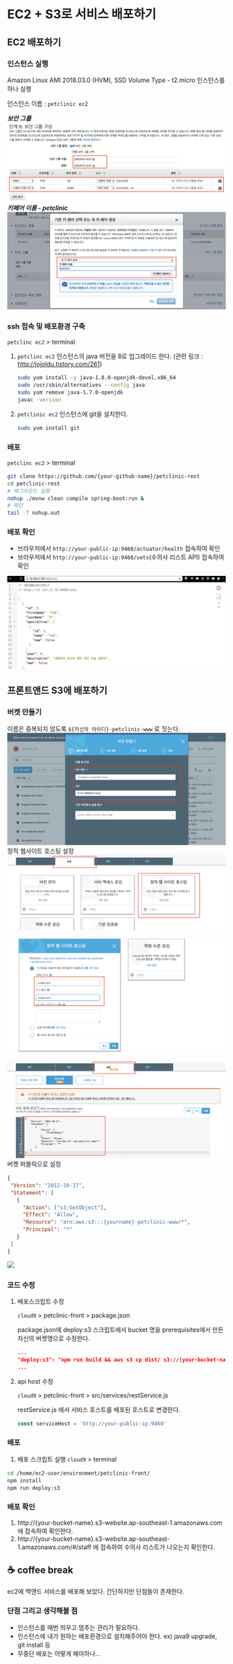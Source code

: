 # EC2 + S3로 서비스 배포하기

## EC2 배포하기

### 인스턴스 실행
 
Amazon Linux AMI 2018.03.0 (HVM), SSD Volume Type - t2.micro 인스턴스를 하나 실행

인스턴스 이름 : `petclinic ec2`

***보안 그룹***
![](./images/ec2-sg.png)
***키페어 이름 - petclinic***
![](./images/ec2-keypair.png)

### ssh 접속 및 배포환경 구축
`petclinc ec2` > terminal

1. `petclinc ec2` 인스턴스의 java 버전을 8로 업그레이드 한다. (관련 링크 : http://jojoldu.tistory.com/261)
    ```bash
    sudo yum install -y java-1.8.0-openjdk-devel.x86_64
    sudo /usr/sbin/alternatives --config java
    sudo yum remove java-1.7.0-openjdk
    javac -version
    ```
1. `petclinic ec2` 인스턴스에 git을 설치한다.
    ```bash
    sudo yum install git
    ```

### 배포 
`petclinc ec2` > terminal
```bash 
git clone https://github.com/{your-github-name}/petclinic-rest
cd petclinic-rest
# 백그라운드 실행
nohup ./mvnw clean compile spring-boot:run &
# 확인
tail -f nohup.out
```



### 배포 확인

- 브라우저에서 `http://your-public-ip:9460/actuator/health` 접속하여 확인
- 브라우저에서 `http://your-public-ip:9460/vets`(수의사 리스트 API) 접속하여 확인

![](./images/ec2-deploy-check.png)
    
    

## 프론트앤드 S3에 배포하기

### 버켓 만들기 
    
이름은 중복되지 않도록 `${자신의 아이디}-petclinic-www` 로 짓는다. 
![](./images/s3-1.png)
정적 웹사이트 호스팅 설정     
![](./images/s3-4.png)

![](./images/s3-5.png)

![](./images/s3-7.png)
버켓 퍼블릭으로 설정
```json
{
 "Version": "2012-10-17",
 "Statement": [
   {
     "Action": ["s3:GetObject"],
     "Effect": "Allow",
     "Resource": "arn:aws:s3:::{yourname}-petclinic-www/*",
     "Principal": "*"
   }
 ]
}
```
![](./images/s3-bucket-www-3.png)


### 코드 수정

1. 배포스크립트 수정 

    `cloud9` > petclinic-front > package.json
    
    package.json에 deploy:s3 스크립트에서 bucket 명을 prerequisites에서 만든 자신의 버켓명으로 수정한다.
    ```json
    ...
    "deploy:s3": "npm run build && aws s3 cp dist/ s3://{your-bucket-name} --recursive"
    ...
    ```
    
1. api host 수정

    `cloud9` > petclinic-front > src/services/restService.js

    restService.js 에서 서비스 호스트를 배포된 호스트로 변경한다.
    ```js
    const serviceHost = 'http://your-public-ip:9460'
    ```
### 배포

1. 배포 스크립트 실행
`cloud9` > terminal
```bash
cd /home/ec2-user/environment/petclinic-front/
npm install
npm run deploy:s3
```
### 배포 확인
1. http://{your-bucket-name}.s3-website.ap-southeast-1.amazonaws.com 에 접속하여 확인한다.
1. http://{your-bucket-name}.s3-website.ap-southeast-1.amazonaws.com/#/staff 에 접속하여 수의사 리스트가 나오는지 확인한다.

## :coffee: coffee break
ec2에 백앤드 서비스를 배포해 보았다. 간단하지만 단점들이 존재한다.

### 단점 그리고 생각해볼 점

- 인스턴스를 매번 띄우고 멈추는 관리가 필요하다.
- 인스턴스에 내가 원하는 배포환경으로 설치해주어야 한다. ex) java9 upgrade, git install 등
- 무중단 배포는 어떻게 해야하나...
